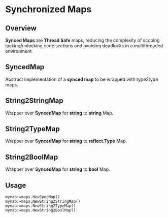 # Synchronized Maps

## Overview

**Synced Maps** are **Thread Safe** maps,
reducing the complexity of scoping locking/unlocking code sections and avoiding deadlocks in a multithreaded
environment.

## SyncedMap

Abstract implementation of a **synced map** to be wrapped with type2type maps.

## String2StringMap

Wrapper over **SyncedMap** for **string** to **string** Map.

## String2TypeMap

Wrapper over **SyncedMap** for **string** to **reflect.Type** Map.

## String2BoolMap

Wrapper over **SyncedMap** for **string** to **bool** Map.

## Usage
````
mymap:=maps.NewSyncMap()
mymap:=maps.NewString2StringMap()
mymap:=maps.NewString2TypeMap()
mymap:=maps.NewString2BoolMap()
````